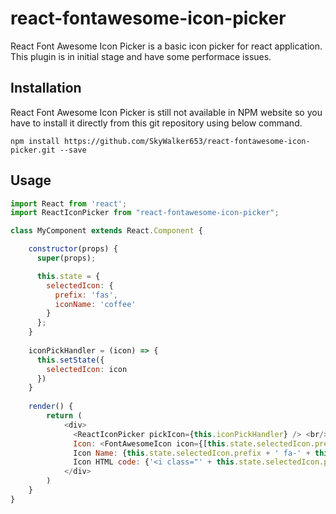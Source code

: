 # react-fontawesome-icon-picker
React Font Awesome Icon Picker is a basic icon picker for react application. This plugin is in initial stage and have some performace issues.

## Installation
React Font Awesome Icon Picker is still not available in NPM website so you have to install it directly from this git repository using below command.

```
npm install https://github.com/SkyWalker653/react-fontawesome-icon-picker.git --save
```

## Usage

```javascript
import React from 'react';
import ReactIconPicker from "react-fontawesome-icon-picker";

class MyComponent extends React.Component {

    constructor(props) {
      super(props);

      this.state = {
        selectedIcon: {
          prefix: 'fas',
          iconName: 'coffee'
        }
      };
    }
    
    iconPickHandler = (icon) => {
      this.setState({
        selectedIcon: icon
      })
    }
    
    render() {
        return (
            <div>
              <ReactIconPicker pickIcon={this.iconPickHandler} /> <br/>
              Icon: <FontAwesomeIcon icon={[this.state.selectedIcon.prefix, this.state.selectedIcon.iconName]} /> <br/>
              Icon Name: {this.state.selectedIcon.prefix + ' fa-' + this.state.selectedIcon.iconName} <br/>
              Icon HTML code: {'<i class="' + this.state.selectedIcon.prefix + ' fa-' + this.state.selectedIcon.iconName + '"></i>'}
            </div>
        )
    }
}

```
